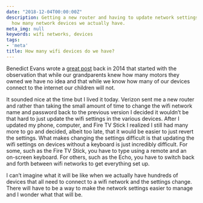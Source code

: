 ```yaml
---
date: "2018-12-04T00:00:00Z"
description: Getting a new router and having to update network settings highlighted
  how many network devices we actually have.
meta_img: null
keywords: wifi networks, devices
tags:
- 'meta'
title: How many wifi devices do we have?
---
```


Benedict Evans wrote a [great post](https://www.ben-evans.com/benedictevans/2014/5/26/the-internet-of-things) back in 2014 that started with the observation that while our grandparents knew how many motors they owned we have no idea and that while we know how many of our devices connect to the internet our children will not.

It sounded nice at the time but I lived it today. Verizon sent me a new router and rather than taking the small amount of time to change the wifi network name and password back to the previous version I decided it wouldn’t be that hard to just update the wifi settings in the various devices. After I updated my phone, computer, and Fire TV Stick I realized I still had many more to go and decided, albeit too late, that it would be easier to just revert the settings. What makes changing the settings difficult is that updating the wifi settings on devices without a keyboard is just incredibly difficult. For some, such as the Fire TV Stick, you have to type using a remote and an on-screen keyboard. For others, such as the Echo, you have to switch back and forth between wifi networks to get everything set up.

I can’t imagine what it will be like when we actually have hundreds of devices that all need to connect to a wifi network and the settings change. There will have to be a way to make the network settings easier to manage and I wonder what that will be.
